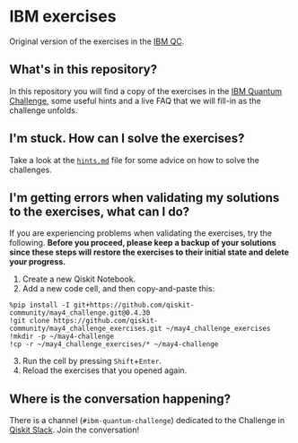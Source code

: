 # IBM exercises

Original version of the exercises in the [IBM QC](http://ibm.co/quantumchallenge).

## What's in this repository?

In this repository you will find a copy of the exercises in the [IBM Quantum Challenge](http://ibm.co/quantumchallenge), some useful hints and a live FAQ that we will fill-in as the challenge unfolds.

## I'm stuck. How can I solve the exercises?

Take a look at the [`hints.md`](https://github.com/qiskit-community/may4_challenge_exercises/blob/master/hints.md) file for some advice on how to solve the challenges.

## I'm getting errors when validating my solutions to the exercises, what can I do?

If you are experiencing problems when validating the exercises, try the following. **Before you proceed, please keep a backup of your solutions since these steps will restore the exercises to their initial state and delete your progress.**

1. Create a new Qiskit Notebook.
2. Add a new code cell, and then copy-and-paste this:

```
%pip install -I git+https://github.com/qiskit-community/may4_challenge.git@0.4.30
!git clone https://github.com/qiskit-community/may4_challenge_exercises.git ~/may4_challenge_exercises
!mkdir -p ~/may4-challenge
!cp -r ~/may4_challenge_exercises/* ~/may4-challenge
```

3. Run the cell by pressing `Shift`+`Enter`.
4. Reload the exercises that you opened again.

## Where is the conversation happening?

There is a channel (`#ibm-quantum-challenge`) dedicated to the Challenge in [Qiskit Slack](http://qisk.it/slack). Join the conversation!

##
